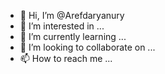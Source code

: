 - 👋 Hi, I’m @Arefdaryanury
- 👀 I’m interested in ...
- 🌱 I’m currently learning ...
- 💞️ I’m looking to collaborate on ...
- 📫 How to reach me ...

<!---
Arefdaryanury/Arefdaryanury is a ✨ special ✨ repository because its `README.md` (this file) appears on your GitHub profile.
You can click the Preview link to take a look at your changes.
--->
